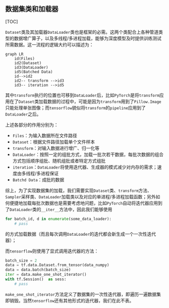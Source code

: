 ## 数据集类和加载器

[TOC]

``Dataset``类及其加载器``DataLoader``类也是框架的必需。这两个类配合上各种管道类型的数据增广算子，以及多线程/多进程加载，能够为深度模型及时提供训练测试所需数据。这一流程的逻辑大约可以描述为：

```mermaid
graph LR
	id(Files)
	id2(Dataset)
	id3(DataLoader)
	id5(Batched Data)
	id-->id2
	id2-- transform -->id3
	id3-- iteration -->id5
```

其中``transform``执行的位置也可移到``DataLoader``后，比如``PyTorch``是将``transform``应用在了``Dataset``类加载数据的过程中，可能是因为``transform``用到了``Pillow.Image``只能处理单张图像；而``tensorflow``貌似将``transform``的``pipeline``应用到了``DataLoader``之后。

上述各部分的作用分别为：

- ``Files``：为输入数据所在文件路径
- ``Dataset``：根据文件路径加载单个文件样本
- ``transform``：对输入数据进行增广、归一化等
- ``DataLoader``：按照一定的组批方式，加载一批次若干数据，每批次数据的组合方式包括顺序组批、随机组批或者特定方式组批
- ``iteration``：``DataLoader``将使用迭代器、生成器的模式减少对内存的需求；速度由多线程/多进程保证
- ``Batchd Data``：成批的数据

综上，为了实现数据集的加载，我们需要实现``Dataset``类、``transform``方法、``Sampler``采样类、``DataLoader``加载类以及对应的单进程/多进程加载函数；另外如何便捷地加载每批次数据也是需要考虑地问题，比如``PyTorch``自动将迭代器应用到了``DataLoader``类的``__iter__``方法中，因此我们能够使用

```python
for batch_id, d in enumerate(some_data_loader):
    # pass
```

的方式加载数据（而且每次调用``DataLoader``的迭代都会新生成一个一次性迭代器）；

而``tensorflow``则使用了显式调用迭代器的方法：

```python
batch_size = 2
data = tf.data.Dataset.from_tensor(data_numpy)
data = data.batch(batch_size)
iter = data.make_one_shot_iterator()
with tf.Session()  as sess:
    # pass
```

``make_one_shot_iterator``方法定义了数据集的一次性迭代器，即遍历一遍数据集即销毁。当然``tensorflow``还有其他形式的迭代器，我们在此不表。